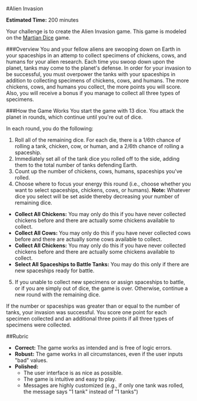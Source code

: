 #Alien Invasion

**Estimated Time:** 200 minutes

Your challenge is to create the Alien Invasion game. This game is modeled on the [Martian Dice](http://boardgamegeek.com/boardgame/99875/martian-dice) game.

###Overview
You and your fellow aliens are swooping down on Earth in your spaceships in an attemp to collect specimens of chickens, cows, and humans for your alien research. Each time you swoop down upon the planet, tanks may come to the planet's defense. In order for your invasion to be successful, you must overpower the tanks with your spaceships in addition to collecting specimens of chickens, cows, and humans. The more chickens, cows, and humans you collect, the more points you will score. Also, you will receive a bonus if you manage to collect all three types of specimens.

###How the Game Works
You start the game with 13 dice. You attack the planet in rounds, which continue until you're out of dice.

In each round, you do the following:

1. Roll all of the remaining dice. For each die, there is a 1/6th chance of rolling a tank, chicken, cow, or human, and a 2/6th chance of rolling a spaceship.
2. Immediately set all of the tank dice you rolled off to the side, adding them to the total number of tanks defending Earth.
3. Count up the number of chickens, cows, humans, spaceships you've rolled.
4. Choose where to focus your energy this round (i.e., choose whether you want to select spaceships, chickens, cows, or humans). **Note:** Whatever dice you select will be set aside thereby decreasing your number of remaining dice.
  * **Collect All Chickens:** You may only do this if you have never collected chickens before and there are actually some chickens available to collect.
  * **Collect All Cows:** You may only do this if you have never collected cows before and there are actually some cows available to collect.
  * **Collect All Chickens:** You may only do this if you have never collected chickens before and there are actually some chickens available to collect.
  * **Select All Spaceships to Battle Tanks:** You may do this only if there are new spaceships ready for battle.
5. If you unable to collect new specimens or assign spaceships to battle, or if you are simply out of dice, the game is over. Otherwise, continue a new round with the remaining dice.

If the number or spaceships was greater than or equal to the number of tanks, your invasion was successful. You score one point for each specimen collected and an additional three points if all three types of specimens were collected.

##Rubric
* **Correct:** The game works as intended and is free of logic errors.
* **Robust:** The game works in all circumstances, even if the user inputs "bad" values.
* **Polished:**
  * The user interface is as nice as possible.
  * The game is intuitive and easy to play.
  * Messages are highly customized (e.g., if only one tank was rolled, the message says "1 tank" instead of "1 tanks")
